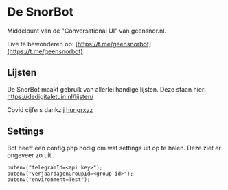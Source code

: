 # De SnorBot

Middelpunt van de "Conversational UI" van geensnor.nl.

Live te bewonderen op: [https://t.me/geensnorbot](https://t.me/geensnorbot)

## Lijsten

De SnorBot maakt gebruik van allerlei handige lijsten. Deze staan hier:
<https://dedigitaletuin.nl/lijsten/>

Covid cijfers dankzij [hungrxyz](https://github.com/hungrxyz)

## Settings

Bot heeft een config.php nodig om wat settings uit op te halen. Deze ziet er ongeveer zo uit

```
putenv("telegramId=<api key>");
putenv("verjaardagenGroupId=<group id>");
putenv("environment=Test");
```
